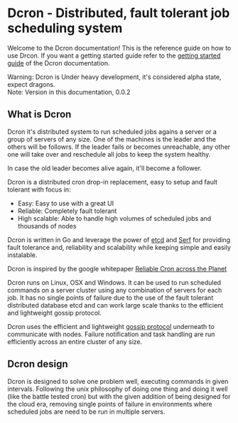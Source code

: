 # Dcron - Distributed, fault tolerant job scheduling system

Welcome to the Dcron documentation! This is the reference guide on how to use Drcon. If you want a getting started guide refer to the [getting started guide](user-guide/getting-started) of the Dcron documentation.

<div class="alert alert-warning" role="alert">Warning: Dcron is Under heavy development, it's considered alpha state, expect dragons.</div>
<div class="alert alert-info" role="alert">Note: Version in this documentation, 0.0.2</div>

## What is Dcron

Dcron it's distributed system to run scheduled jobs agains a server or a group of servers of any size. One of the machines is the leader and the others will be followrs. If the leader fails or becomes unreachable, any other one will take over and reschedule all jobs to keep the system healthy.

In case the old leader becomes alive again, it'll become a follower.

Dcron is a distributed cron drop-in replacement, easy to setup and fault tolerant with focus in:

- Easy: Easy to use with a great UI
- Reliable: Completely fault tolerant
- High scalable: Able to handle high volumes of scheduled jobs and thousands of nodes

Dcron is written in Go and leverage the power of [etcd](https://coreos.com/etcd/) and [Serf](https://www.serfdom.io/) for providing fault tolerance and, reliability and scalability while keeping simple and easily instalable.

Dcron is inspired by the google whitepaper [Reliable Cron across the Planet](https://queue.acm.org/detail.cfm?id=2745840)

Dcron runs on Linux, OSX and Windows. It can be used to run scheduled commands on a server cluster using any combination of servers for each job. It has no single points of failure due to the use of the fault tolerant distributed database etcd and can work large scale thanks to the efficient and lightweight gossip protocol.

Dcron uses the efficient and lightweight [gossip protocol](https://www.serfdom.io/docs/internals/gossip.html) underneath to communicate with nodes. Failure notification and task handling are run efficiently across an entire cluster of any size.

## Dcron design

Dcron is designed to solve one problem well, executing commands in given intervals. Following the unix philosophy of doing one thing and doing it well (like the battle tested cron) but with the given addition of being designed for the cloud era, removing single points of failure in environments where scheduled jobs are need to be run in multiple servers.
